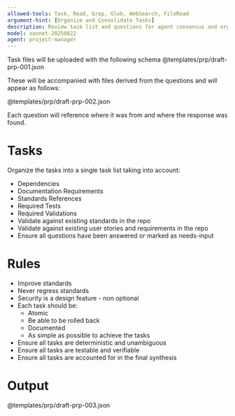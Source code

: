 ```yaml
---
allowed-tools: Task, Read, Grep, Glob, WebSearch, FileRead
argument-hint: [Organize and Consolidate Tasks]
description: Review task list and questions for agent consensus and organize
model: sonnet-20250822
agent: project-manager
---
```



Task files will be uploaded with the following schema
@templates/prp/draft-prp-001.json

These will be accompanied with files derived from the questions and will appear as follows:

@templates/prp/draft-prp-002.json

Each question will reference where it was from and where the response was found. 

# Tasks
Organize the tasks into a single task list taking into account:
- Dependencies
- Documentation Requirements
- Standards References
- Required Tests
- Required Validations
- Validate against existing standards in the repo
- Validate against existing user stories and requirements in the repo
- Ensure all questions have been answered or marked as needs-input

# Rules
- Improve standards 
- Never regress standards 
- Security is a design feature - non optional
- Each task should be:
  - Atomic
  - Be able to be rolled back 
  - Documented
  - As simple as possible to achieve the tasks
- Ensure all tasks are deterministic and unambiguous
- Ensure all tasks are testable and verifiable
- Ensure all tasks are accounted for in the final synthesis

# Output
@templates/prp/draft-prp-003.json
